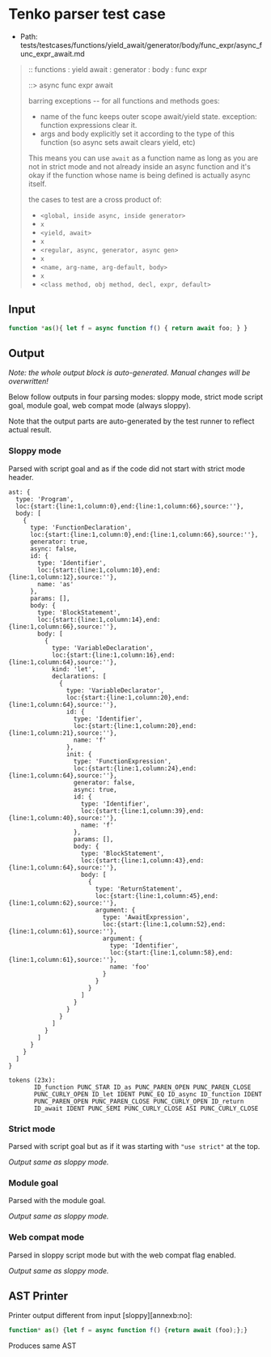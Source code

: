 # Tenko parser test case

- Path: tests/testcases/functions/yield_await/generator/body/func_expr/async_func_expr_await.md

> :: functions : yield await : generator : body : func expr
>
> ::> async func expr await
>
> barring exceptions -- for all functions and methods goes:
>
> - name of the func keeps outer scope await/yield state. exception: function expressions clear it.
> - args and body explicitly set it according to the type of this function (so async sets await clears yield, etc)
>
> This means you can use `await` as a function name as long as you are not in strict mode and not already inside an async function and it's okay if the function whose name is being defined is actually async itself.
>
> the cases to test are a cross product of:
>
> - `<global, inside async, inside generator>` 
> - `x` 
> - `<yield, await>`
> - `x` 
> - `<regular, async, generator, async gen>`
> - `x` 
> - `<name, arg-name, arg-default, body>`
> - `x`
> - `<class method, obj method, decl, expr, default>`

## Input

`````js
function *as(){ let f = async function f() { return await foo; } }
`````

## Output

_Note: the whole output block is auto-generated. Manual changes will be overwritten!_

Below follow outputs in four parsing modes: sloppy mode, strict mode script goal, module goal, web compat mode (always sloppy).

Note that the output parts are auto-generated by the test runner to reflect actual result.

### Sloppy mode

Parsed with script goal and as if the code did not start with strict mode header.

`````
ast: {
  type: 'Program',
  loc:{start:{line:1,column:0},end:{line:1,column:66},source:''},
  body: [
    {
      type: 'FunctionDeclaration',
      loc:{start:{line:1,column:0},end:{line:1,column:66},source:''},
      generator: true,
      async: false,
      id: {
        type: 'Identifier',
        loc:{start:{line:1,column:10},end:{line:1,column:12},source:''},
        name: 'as'
      },
      params: [],
      body: {
        type: 'BlockStatement',
        loc:{start:{line:1,column:14},end:{line:1,column:66},source:''},
        body: [
          {
            type: 'VariableDeclaration',
            loc:{start:{line:1,column:16},end:{line:1,column:64},source:''},
            kind: 'let',
            declarations: [
              {
                type: 'VariableDeclarator',
                loc:{start:{line:1,column:20},end:{line:1,column:64},source:''},
                id: {
                  type: 'Identifier',
                  loc:{start:{line:1,column:20},end:{line:1,column:21},source:''},
                  name: 'f'
                },
                init: {
                  type: 'FunctionExpression',
                  loc:{start:{line:1,column:24},end:{line:1,column:64},source:''},
                  generator: false,
                  async: true,
                  id: {
                    type: 'Identifier',
                    loc:{start:{line:1,column:39},end:{line:1,column:40},source:''},
                    name: 'f'
                  },
                  params: [],
                  body: {
                    type: 'BlockStatement',
                    loc:{start:{line:1,column:43},end:{line:1,column:64},source:''},
                    body: [
                      {
                        type: 'ReturnStatement',
                        loc:{start:{line:1,column:45},end:{line:1,column:62},source:''},
                        argument: {
                          type: 'AwaitExpression',
                          loc:{start:{line:1,column:52},end:{line:1,column:61},source:''},
                          argument: {
                            type: 'Identifier',
                            loc:{start:{line:1,column:58},end:{line:1,column:61},source:''},
                            name: 'foo'
                          }
                        }
                      }
                    ]
                  }
                }
              }
            ]
          }
        ]
      }
    }
  ]
}

tokens (23x):
       ID_function PUNC_STAR ID_as PUNC_PAREN_OPEN PUNC_PAREN_CLOSE
       PUNC_CURLY_OPEN ID_let IDENT PUNC_EQ ID_async ID_function IDENT
       PUNC_PAREN_OPEN PUNC_PAREN_CLOSE PUNC_CURLY_OPEN ID_return
       ID_await IDENT PUNC_SEMI PUNC_CURLY_CLOSE ASI PUNC_CURLY_CLOSE
`````

### Strict mode

Parsed with script goal but as if it was starting with `"use strict"` at the top.

_Output same as sloppy mode._

### Module goal

Parsed with the module goal.

_Output same as sloppy mode._

### Web compat mode

Parsed in sloppy script mode but with the web compat flag enabled.

_Output same as sloppy mode._

## AST Printer

Printer output different from input [sloppy][annexb:no]:

````js
function* as() {let f = async function f() {return await (foo);};}
````

Produces same AST
